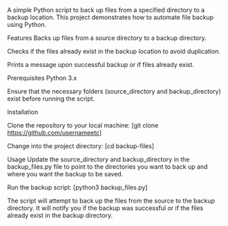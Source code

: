 A simple Python script to back up files from a specified directory to a backup location. This project demonstrates how to automate file backup using Python.

Features
Backs up files from a source directory to a backup directory.

Checks if the files already exist in the backup location to avoid duplication.

Prints a message upon successful backup or if files already exist.

Prerequisites
Python 3.x

Ensure that the necessary folders (source_directory and backup_directory) exist before running the script.

Installation

Clone the repository to your local machine:
[git clone https://github.com/usernameetc]

Change into the project directory:
[cd backup-files]

Usage
Update the source_directory and backup_directory in the backup_files.py file to point to the directories you want to back up and where you want the backup to be saved.

Run the backup script:
[python3 backup_files.py]

The script will attempt to back up the files from the source to the backup directory. It will notify you if the backup was successful or if the files already exist in the backup directory.
